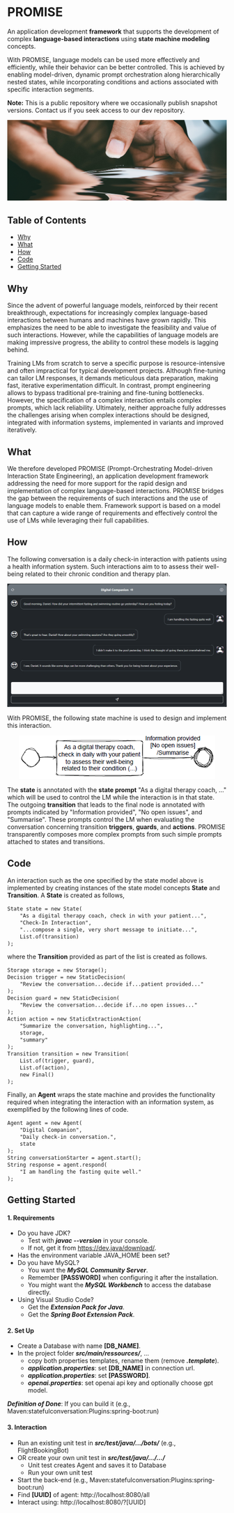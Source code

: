 # PROMISE
An application development **framework** that supports the development of complex **language-based interactions** using **state machine modeling** concepts.

With PROMISE, language models can be used more effectively and efficiently, while their behavior can be better controlled. This is achieved by enabling model-driven, dynamic prompt orchestration along hierarchically nested states, while incorporating conditions and actions associated with specific interaction segments.

**Note:** This is a public repository where we occasionally publish snapshot versions. Contact us if you seek access to our dev repository.

<picture>
 <img alt="a close up of a person holding a cell phone" src=".readme/pradamas-gifarry-889Qh5HJj4I-unsplash.jpg">
</picture>


## Table of Contents
- [Why](#why)
- [What](#what)
- [How](#how)
- [Code](#code)
- [Getting Started](#getting-started)


## Why
Since the advent of powerful language models, reinforced by their recent breakthrough, expectations for increasingly complex language-based interactions between humans and machines have grown rapidly. This emphasizes the need to be able to investigate the feasibility and value of such interactions. However, while the capabilities of language models are making impressive progress, the ability to control these models is lagging behind.

Training LMs from scratch to serve a specific purpose is resource-intensive and often impractical for typical development projects. Although fine-tuning can tailor LM responses, it demands meticulous data preparation, making fast, iterative experimentation difficult. In contrast, prompt engineering allows to bypass traditional pre-training and fine-tuning bottlenecks. However, the specification of a complex interaction entails complex prompts, which lack reliability. Ultimately, neither approache fully addresses the challenges arising when complex interactions should be designed, integrated with information systems, implemented in variants and improved iteratively.

## What
We therefore developed PROMISE (Prompt-Orchestrating Model-driven Interaction State Engineering), an application development framework addressing the need for more support for the rapid design and implementation of complex language-based interactions. PROMISE bridges the gap between the requirements of such interactions and the use of language models to enable them. Framework support is based on a model that can capture a wide range of requirements and effectively control the use of LMs while leveraging their full capabilities.

## How
The following conversation is a daily check-in interaction with patients using a health information system. Such interactions aim to to assess their well-being related to their chronic condition and therapy plan.

<p align="center">
 <img alt="Check-in interaction with patients using a health information system" src=".readme/singlestateconversation-ui.png">
</p>

With PROMISE, the following state machine is used to design and implement this interaction.

<p align="center">
 <img alt="Check-in interaction with patients using a health information system" src=".readme/singlestatemodel.png">
</p>

The **state** is annotated with the **state prompt** "As a digital therapy coach, ..." which will be used to control the LM while the interaction is in that state. The outgoing **transition** that leads to the final node is annotated with prompts indicated by "Information provided", "No open issues", and "Summarise". These prompts control the LM when evaluating the conversation concerning transition **triggers**, **guards**, and **actions**. PROMISE transparently composes more complex prompts from such simple prompts attached to states and transitions.

## Code
An interaction such as the one specified by the state model above is implemented by creating instances of the state model concepts **State** and **Transition**. A **State** is created as follows,

```
State state = new State(
    "As a digital therapy coach, check in with your patient...",
    "Check-In Interaction",
    "...compose a single, very short message to initiate...",
    List.of(transition)
);
```

where the **Transition** provided as part of the list is created as follows.

```
Storage storage = new Storage();
Decision trigger = new StaticDecision(
    "Review the conversation...decide if...patient provided..."
);
Decision guard = new StaticDecision(
    "Review the conversation...decide if...no open issues..."
);
Action action = new StaticExtractionAction(
    "Summarize the conversation, highlighting...",
    storage,
    "summary"
);
Transition transition = new Transition(
    List.of(trigger, guard),
    List.of(action),
    new Final()
);
```

Finally, an **Agent** wraps the state machine and provides the functionality required when integrating the interaction with an information system, as exemplified by the following lines of code.

```
Agent agent = new Agent(
    "Digital Companion",
    "Daily check-in conversation.",
    state
);
String conversationStarter = agent.start();
String response = agent.respond(
    "I am handling the fasting quite well."
);
```

## Getting Started

#### 1. Requirements
- Do you have JDK?
    - Test with ***javac --version*** in your console.
    - If not, get it from https://dev.java/download/.
- Has the environment variable JAVA_HOME been set?
- Do you have MySQL?
    - You want the ***MySQL Community Server***.
    - Remember **[PASSWORD]** when configuring it after the installation.
    - You might want the ***MySQL Workbench*** to access the database directly.
- Using Visual Studio Code?
    - Get the ***Extension Pack for Java***.
    - Get the ***Spring Boot Extension Pack***.

#### 2. Set Up
- Create a Database with name **[DB_NAME]**.
- In the project folder ***src/main/ressources/***, ...
    - copy both properties templates, rename them (remove ***.template***).
    - ***application.properties***: set **[DB_NAME]** in connection url.
    - ***application.properties***: set **[PASSWORD]**.
    - ***openai.properties***: set openai api key and optionally choose gpt model.

***Definition of Done***:
If you can build it (e.g., Maven:statefulconversation:Plugins:spring-boot:run)

#### 3. Interaction
- Run an existing unit test in ***src/test/java/.../bots/*** (e.g., FlightBookingBot)
- OR create your own unit test in ***src/test/java/.../.../***
    - Unit test creates Agent and saves it to Database
    - Run your own unit test
- Start the back-end (e.g., Maven:statefulconversation:Plugins:spring-boot:run)
- Find **[UUID]** of agent: http://localhost:8080/all
- Interact using: http://localhost:8080/?[UUID]
